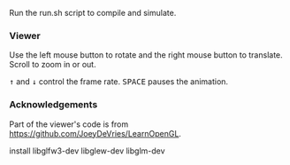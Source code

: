 Run the run.sh script to compile and simulate.

### Viewer
Use the left mouse button to rotate and the right mouse button to translate. Scroll to zoom in or out.

<kbd>↑</kbd> and <kbd>↓</kbd> control the frame rate. <kbd>SPACE</kbd> pauses the animation.  

### Acknowledgements

Part of the viewer's code is from https://github.com/JoeyDeVries/LearnOpenGL.

install libglfw3-dev libglew-dev libglm-dev
